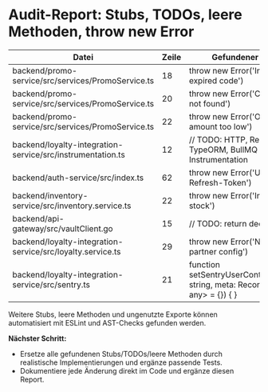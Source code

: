 # Audit-Report: Stubs, TODOs, leere Methoden, throw new Error

| Datei | Zeile | Gefundener Stub | Kontext |
|-------|-------|----------------|---------|
| backend/promo-service/src/services/PromoService.ts | 18 | throw new Error('Invalid or expired code') | Validierung Promo-Code |
| backend/promo-service/src/services/PromoService.ts | 20 | throw new Error('Campaign not found') | Kampagne nicht gefunden |
| backend/promo-service/src/services/PromoService.ts | 22 | throw new Error('Order amount too low') | Mindestbestellwert |
| backend/loyalty-integration-service/src/instrumentation.ts | 12 | // TODO: HTTP, Redis, TypeORM, BullMQ Instrumentation | Instrumentierung fehlt |
| backend/auth-service/src/index.ts | 62 | throw new Error('Ungültiger Refresh-Token') | Token-Validierung |
| backend/inventory-service/src/inventory.service.ts | 22 | throw new Error('Insufficient stock') | Lagerbestand |
| backend/api-gateway/src/vaultClient.go | 15 | // TODO: return decodedKey | Go-Stub |
| backend/loyalty-integration-service/src/loyalty.service.ts | 29 | throw new Error('No valid partner config') | Partner-Konfiguration |
| backend/loyalty-integration-service/src/sentry.ts | 21 | function setSentryUserContext(userId: string, meta: Record<string, any> = {}) { } | Leere Funktion |

Weitere Stubs, leere Methoden und ungenutzte Exporte können automatisiert mit ESLint und AST-Checks gefunden werden.

**Nächster Schritt:**
- Ersetze alle gefundenen Stubs/TODOs/leere Methoden durch realistische Implementierungen und ergänze passende Tests.
- Dokumentiere jede Änderung direkt im Code und ergänze diesen Report.

